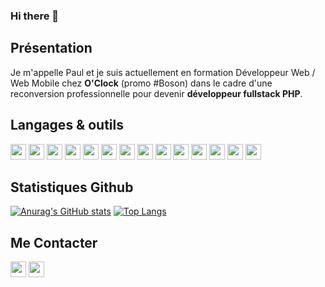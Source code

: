 ### Hi there 👋

## Présentation
Je m'appelle Paul et je suis actuellement en formation Développeur Web / Web Mobile chez **O'Clock** (promo #Boson) dans le cadre d'une reconversion professionnelle pour devenir **développeur fullstack PHP**.

## Langages & outils

<!-- icons here : https://devicon.dev/ -->
<img width="25px" src="https://cdn.jsdelivr.net/gh/devicons/devicon/icons/html5/html5-original.svg" /> <img width="25px" src="https://cdn.jsdelivr.net/gh/devicons/devicon/icons/css3/css3-original.svg" /> <img width="25px" src="https://cdn.jsdelivr.net/gh/devicons/devicon/icons/javascript/javascript-original.svg" /> <img width="25px" src="https://cdn.jsdelivr.net/gh/devicons/devicon/icons/bootstrap/bootstrap-plain.svg" /> <img width="25px" src="https://cdn.jsdelivr.net/gh/devicons/devicon/icons/php/php-plain.svg" /> <img width="25px" src="https://cdn.jsdelivr.net/gh/devicons/devicon/icons/mysql/mysql-original-wordmark.svg" /> <img width="25px" src="https://cdn.jsdelivr.net/gh/devicons/devicon/icons/composer/composer-line-wordmark.svg" /> <img width="25px" src="https://cdn.jsdelivr.net/gh/devicons/devicon/icons/linux/linux-plain.svg" /> <img width="25px" src="https://cdn.jsdelivr.net/gh/devicons/devicon/icons/vscode/vscode-original.svg" /> <img width="25px" src="https://cdn.jsdelivr.net/gh/devicons/devicon/icons/git/git-original.svg" /> <img width="25px" src="https://cdn.jsdelivr.net/gh/devicons/devicon/icons/github/github-original.svg" /> <img width="25px" src="https://cdn.jsdelivr.net/gh/devicons/devicon/icons/ssh/ssh-original-wordmark.svg" /> <img width="25px" src="https://cdn.jsdelivr.net/gh/devicons/devicon/icons/wordpress/wordpress-plain-wordmark.svg" /> <img width="25px" src="https://cdn.jsdelivr.net/gh/devicons/devicon/icons/docker/docker-plain-wordmark.svg" />
 

## Statistiques Github
[![Anurag's GitHub stats](https://github-readme-stats.vercel.app/api?username=pnobecourt&theme=codeSTACKr&count_private=true&show_icons=true)](https://github.com/anuraghazra/github-readme-stats)
[![Top Langs](https://github-readme-stats.vercel.app/api/top-langs/?username=pnobecourt&theme=codeSTACKr&count_private=true&show_icons=true&langs_count=10&layout=compact)](https://github.com/anuraghazra/github-readme-stats)
## Me Contacter
[<img width="25px" src="https://cdn.jsdelivr.net/gh/devicons/devicon/icons/linkedin/linkedin-original.svg" />](https://www.linkedin.com/in/paul-nobecourt) [<img width="25px" src="https://cdn.jsdelivr.net/gh/devicons/devicon/icons/twitter/twitter-original.svg" />](https://twitter.com/NobecourtPaul)

<!--
**pnobecourt/pnobecourt** is a ✨ _special_ ✨ repository because its `README.md` (this file) appears on your GitHub profile.

Here are some ideas to get you started:

- 🔭 I’m currently working on ...
- 🌱 I’m currently learning ...
- 👯 I’m looking to collaborate on ...
- 🤔 I’m looking for help with ...
- 💬 Ask me about ...
- 📫 How to reach me: ...
- 😄 Pronouns: ...
- ⚡ Fun fact: ...
-->
